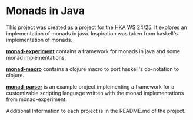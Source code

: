 # Monads in Java
This project was created as a project for the HKA WS 24/25.
It explores an implementation of monads in java. Inspiration was taken from haskell's implementation of monads. 

**[monad-experiment](monad-experiment/README.md)** contains a framework for monads in java and some monad implementations.

**[monad-macro](monad-macro/README.md)** contains a clojure macro to port haskell's do-notation to clojure.

**[monad-parser](monad-parser/README.md)** is an example project implementing a framework for a customizable scripting 
language written with the monad implementations from monad-experiment. 

Additional Information to each project is in the README.md of the project.
